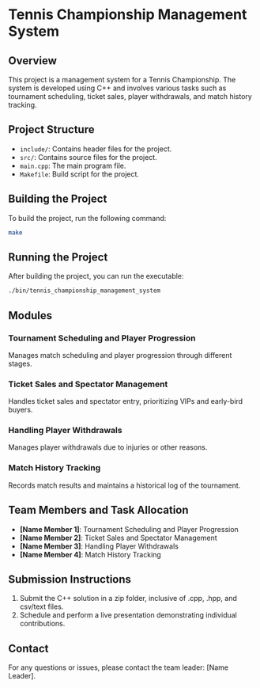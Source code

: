 # Tennis Championship Management System

## Overview
This project is a management system for a Tennis Championship. The system is developed using C++ and involves various tasks such as tournament scheduling, ticket sales, player withdrawals, and match history tracking.

## Project Structure
- `include/`: Contains header files for the project.
- `src/`: Contains source files for the project.
- `main.cpp`: The main program file.
- `Makefile`: Build script for the project.

## Building the Project
To build the project, run the following command:
```sh
make
```

## Running the Project
After building the project, you can run the executable:
```sh
./bin/tennis_championship_management_system
```

## Modules
### Tournament Scheduling and Player Progression
Manages match scheduling and player progression through different stages.

### Ticket Sales and Spectator Management
Handles ticket sales and spectator entry, prioritizing VIPs and early-bird buyers.

### Handling Player Withdrawals
Manages player withdrawals due to injuries or other reasons.

### Match History Tracking
Records match results and maintains a historical log of the tournament.

## Team Members and Task Allocation
- **[Name Member 1]**: Tournament Scheduling and Player Progression
- **[Name Member 2]**: Ticket Sales and Spectator Management
- **[Name Member 3]**: Handling Player Withdrawals
- **[Name Member 4]**: Match History Tracking

## Submission Instructions
1. Submit the C++ solution in a zip folder, inclusive of .cpp, .hpp, and csv/text files.
2. Schedule and perform a live presentation demonstrating individual contributions.

## Contact
For any questions or issues, please contact the team leader: [Name Leader].
